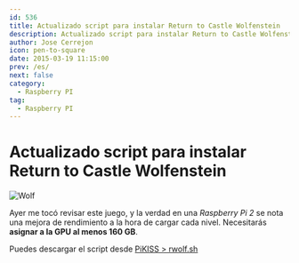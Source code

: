```yaml
---
id: 536
title: Actualizado script para instalar Return to Castle Wolfenstein
description: Actualizado script para instalar Return to Castle Wolfenstein
author: Jose Cerrejon
icon: pen-to-square
date: 2015-03-19 11:15:00
prev: /es/
next: false
category:
  - Raspberry PI
tag:
  - Raspberry PI
---
```


# Actualizado script para instalar Return to Castle Wolfenstein

![Wolf](/images/2014/06/return%20castle%20wolf.jpg)

Ayer me tocó revisar este juego, y la verdad en una *Raspberry Pi 2* se nota una mejora de rendimiento a la hora de cargar cada nivel. Necesitarás **asignar a la GPU al menos 160 GB**.

Puedes descargar el script desde [PiKISS > rwolf.sh](https://github.com/jmcerrejon/PiKISS/raw/d75c2f59233d93f6f10ce59fd9eb432d06863bba/scripts/games/rwolf.sh)